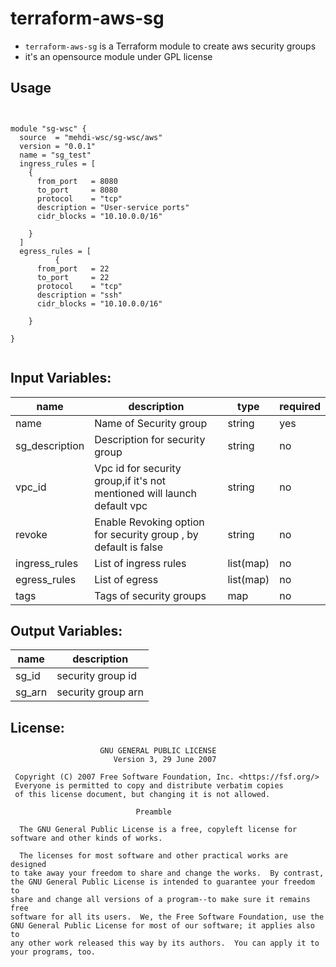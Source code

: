 # terraform-aws-sg

- ``` terraform-aws-sg ``` is a Terraform module to create aws security groups
- it's an opensource module under GPL license

## Usage
```


module "sg-wsc" {
  source  = "mehdi-wsc/sg-wsc/aws"
  version = "0.0.1"
  name = "sg_test"
  ingress_rules = [
    {
      from_port   = 8080
      to_port     = 8080
      protocol    = "tcp"
      description = "User-service ports"
      cidr_blocks = "10.10.0.0/16"

    }
  ]
  egress_rules = [
          {
      from_port   = 22
      to_port     = 22
      protocol    = "tcp"
      description = "ssh"
      cidr_blocks = "10.10.0.0/16"

    }

}


```

## Input Variables:

| name                      | description                                                                                       | type         | required |
|---------------------------|---------------------------------------------------------------------------------------------------|--------------|----------|
| name                      | Name of Security group                                                                            | string       | yes      |
| sg_description            | Description for security group                                                                    | string       | no       |
| vpc_id                    | Vpc id for security group,if it's not mentioned will launch default vpc                           | string       | no       |
| revoke                    | Enable Revoking option for security group , by default is false                                   | string       | no       |
| ingress_rules             | List of ingress rules                                                                             | list(map)    | no       |
| egress_rules              | List of egress                                                                                    | list(map)    | no       |
| tags                      | Tags of security groups                                                                           | map          | no       |


## Output Variables:

| name         | description          |
|--------------|----------------------|
| sg_id        | security group id    |
| sg_arn       | security group arn   |


## License:
```
                    GNU GENERAL PUBLIC LICENSE
                       Version 3, 29 June 2007

 Copyright (C) 2007 Free Software Foundation, Inc. <https://fsf.org/>
 Everyone is permitted to copy and distribute verbatim copies
 of this license document, but changing it is not allowed.

                            Preamble

  The GNU General Public License is a free, copyleft license for
software and other kinds of works.

  The licenses for most software and other practical works are designed
to take away your freedom to share and change the works.  By contrast,
the GNU General Public License is intended to guarantee your freedom to
share and change all versions of a program--to make sure it remains free
software for all its users.  We, the Free Software Foundation, use the
GNU General Public License for most of our software; it applies also to
any other work released this way by its authors.  You can apply it to
your programs, too.
```
